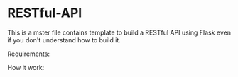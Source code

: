 # RESTful-API

This is a mster file contains template to build a RESTful API using Flask even if you don't understand how to build it.

Requirements:


How it work:
